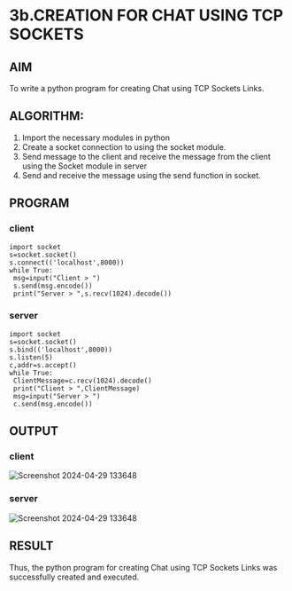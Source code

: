 # 3b.CREATION FOR CHAT USING TCP SOCKETS
## AIM
To write a python program for creating Chat using TCP Sockets Links.
## ALGORITHM:
1. Import the necessary modules in python
2. Create a socket connection to using the socket module.
3. Send message to the client and receive the message from the client using the Socket module in
 server
4. Send and receive the message using the send function in socket.
## PROGRAM
### client
```
import socket
s=socket.socket()
s.connect(('localhost',8000))
while True:
 msg=input("Client > ")
 s.send(msg.encode())
 print("Server > ",s.recv(1024).decode())

```
### server
```
import socket
s=socket.socket()
s.bind(('localhost',8000))
s.listen(5)
c,addr=s.accept()
while True:
 ClientMessage=c.recv(1024).decode()
 print("Client > ",ClientMessage)
 msg=input("Server > ")
 c.send(msg.encode())

```
## OUTPUT
### client
![Screenshot 2024-04-29 133648](https://github.com/karthik-2106/3b_CHAT_USING_TCP_SOCKETS/assets/150319557/60345f1a-5695-44fa-ac8b-b3645500ca9a)

### server
![Screenshot 2024-04-29 133648](https://github.com/karthik-2106/3b_CHAT_USING_TCP_SOCKETS/assets/150319557/a19582ba-1541-417c-89e7-c356f79fecfc)

## RESULT
Thus, the python program for creating Chat using TCP Sockets Links was successfully 
created and executed.
